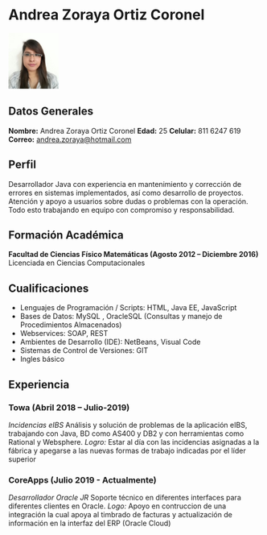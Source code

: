 # Andrea Zoraya Ortiz Coronel

<img src ="https://raw.githubusercontent.com/AndreaOC/AndreaOC.github.io/9a0970b61d65bac625e59addecdd098b7c035936/img/AndreaOrtiz.jpg" alt="drawing" width="100"/>

## Datos Generales

**Nombre:** Andrea Zoraya Ortiz Coronel
**Edad:** 25
**Celular:** 811 6247 619
**Correo:** <andrea.zoraya@hotmail.com>

## Perfil
Desarrollador Java con experiencia en mantenimiento y corrección de errores en sistemas implementados, así como desarrollo de proyectos. Atención y apoyo a usuarios sobre dudas o problemas con la operación. Todo esto trabajando en equipo con compromiso y responsabilidad.

## Formación Académica
**Facultad de Ciencias Físico Matemáticas (Agosto 2012 – Diciembre 2016)**
Licenciada en Ciencias Computacionales

## Cualificaciones
 - Lenguajes de Programación / Scripts: HTML, Java EE, JavaScript
 - Bases de Datos: MySQL , OracleSQL (Consultas y manejo de Procedimientos Almacenados)
 - Webservices: SOAP, REST 
 - Ambientes de Desarrollo (IDE): NetBeans, Visual Code
 - Sistemas de Control de Versiones: GIT
 - Ingles básico

## Experiencia
### Towa (Abril 2018 –  Julio-2019)
_Incidencias eIBS_ 
Análisis y solución de problemas de la aplicación eIBS, trabajando con Java, BD como AS400 y DB2 y con herramientas como Rational y Websphere.
_Logro:_ Estar al día con las incidencias asignadas a la fábrica y apegarse a las nuevas formas de trabajo indicadas por el líder superior

### CoreApps (Julio 2019 - Actualmente)
_Desarrollador Oracle JR_ 
Soporte técnico en diferentes interfaces para diferentes clientes en Oracle.
_Logo:_ Apoyo en contruccion de una integración la cual apoya al timbrado de facturas y actualización de información en la interfaz del ERP (Oracle Cloud)